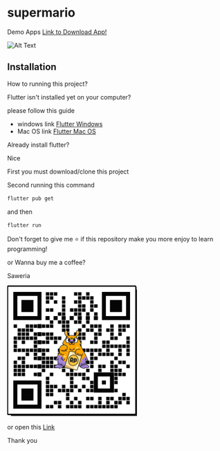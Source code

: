 # supermario

Demo Apps [Link to Download App!](https://github.com/dwikresno/supermario/blob/main/app/app.apk?raw=true)

![Alt Text](https://github.com/dwikresno/supermario/blob/main/app/example.gif)

## Installation

How to running this project?

Flutter isn't installed yet on your computer?

please follow this guide
 - windows link [Flutter Windows](https://flutter.dev/docs/get-started/install/windows)
 - Mac OS link [Flutter Mac OS](https://flutter.dev/docs/get-started/install/macos)

Already install flutter?

Nice

First you must download/clone this project

Second running this command
```bash
flutter pub get
```
and then
```bash
flutter run
```

Don't forget to give me ⭐️ if this repository make you more enjoy to learn programming!

or Wanna buy me a coffee? </br>

Saweria</br>

![Alt Text](https://github.com/dwikresno/Game-Simple-1/blob/main/app/saweria.PNG?raw=true)

or open this [Link](https://saweria.co/dwikresno11)

Thank you

